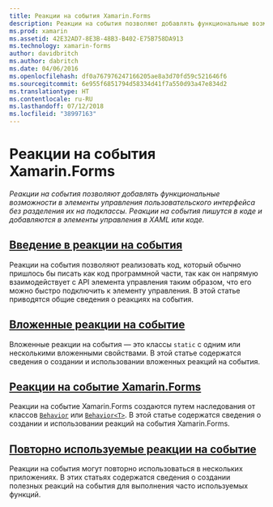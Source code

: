 ```yaml
---
title: Реакции на события Xamarin.Forms
description: Реакции на события позволяют добавлять функциональные возможности в элементы управления пользовательского интерфейса без разделения их на подклассы. Реакции на события пишутся в коде и добавляются в элементы управления в XAML или коде.
ms.prod: xamarin
ms.assetid: 42E32AD7-8E3B-48B3-B402-E75B758DA913
ms.technology: xamarin-forms
author: davidbritch
ms.author: dabritch
ms.date: 04/06/2016
ms.openlocfilehash: df0a767976247166205ae8a3d70fd59c521646f6
ms.sourcegitcommit: 6e955f6851794d58334d41f7a550d93a47e834d2
ms.translationtype: HT
ms.contentlocale: ru-RU
ms.lasthandoff: 07/12/2018
ms.locfileid: "38997163"
---
```

# <a name="xamarinforms-behaviors"></a>Реакции на события Xamarin.Forms

_Реакции на события позволяют добавлять функциональные возможности в элементы управления пользовательского интерфейса без разделения их на подклассы. Реакции на события пишутся в коде и добавляются в элементы управления в XAML или коде._

## <a name="introduction-to-behaviorsintroductionmd"></a>[Введение в реакции на события](introduction.md)

Реакции на события позволяют реализовать код, который обычно пришлось бы писать как код программной части, так как он напрямую взаимодействует с API элемента управления таким образом, что его можно быстро подключить к элементу управления. В этой статье приводятся общие сведения о реакциях на события.

## <a name="attached-behaviorsattachedmd"></a>[Вложенные реакции на событие](attached.md)

Вложенные реакции на события — это классы `static` с одним или несколькими вложенными свойствами. В этой статье содержатся сведения о создании и использовании вложенных реакций на события.

## <a name="xamarinforms-behaviorscreatingmd"></a>[Реакции на событие Xamarin.Forms](creating.md)

Реакции на событие Xamarin.Forms создаются путем наследования от классов [`Behavior`](xref:Xamarin.Forms.Behavior) или [`Behavior<T>`](xref:Xamarin.Forms.Behavior`1). В этой статье содержатся сведения о создании и использовании реакций на события Xamarin.Forms.

## <a name="reusable-behaviorsreusableindexmd"></a>[Повторно используемые реакции на событие](reusable/index.md)

Реакции на события могут повторно использоваться в нескольких приложениях. В этих статьях содержатся сведения о создании полезных реакций на события для выполнения часто используемых функций.
